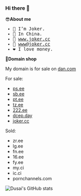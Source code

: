 ### Hi there 👋

😎**About me**

<samp>

- 🤡 I’m Joker.
- 🐰 In China.
- 🔗 www.joker.cc
- 📧 www@joker.cc
- ❤️ I love money.

</samp>

🛒**Domain shop**

My domain is for sale on [dan.com](https://dan.com/domain-seller/joker)

For sale:

- [ps.ee](https://dan.com/buy-domain/ps.ee)
- [sb.ee](https://dan.com/buy-domain/sb.ee)
- [pt.ee](https://dan.com/buy-domain/pt.ee)
- [tz.ee](https://dan.com/buy-domain/tz.ee)
- [222.ee](https://dan.com/buy-domain/222.ee)
- [dcep.day](https://dan.com/buy-domain/dcep.day)
- [joker.cc](https://dan.com/buy-domain/joker.cc)

Sold:
- zr.ee
- lg.ee
- fn.ee
- 16.ee
- fy.ee
- my.ci
- ic.ci
- pornchannels.com

![Dusai's GitHub stats](https://github-readme-stats.vercel.app/api?username=zhufacai&show_icons=true&theme=radical)
